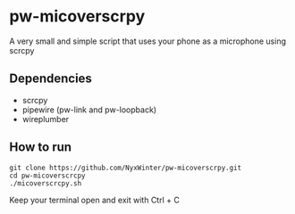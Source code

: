 # pw-micoverscrpy
A very small and simple script that uses your phone as a microphone using scrcpy 

## Dependencies

- scrcpy
- pipewire (pw-link and pw-loopback)
- wireplumber

## How to run

``` shell
git clone https://github.com/NyxWinter/pw-micoverscrpy.git
cd pw-micoverscrcpy
./micoverscrcpy.sh
```
Keep your terminal open and exit with Ctrl + C

